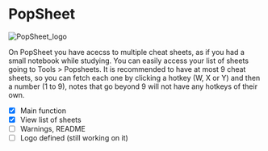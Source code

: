 # PopSheet 

![PopSheet_logo](https://github.com/user-attachments/assets/3ee27b49-802f-4b3b-9134-049e89d240ec)


On PopSheet you have acecss to multiple cheat sheets, as if you had a small notebook while studying. You can easily access your list of sheets going to Tools > Popsheets. It is recommended to have at most 9 cheat sheets, so you can fetch each one by clicking a hotkey (W, X or Y) and then a number (1 to 9), notes that go beyond 9 will not have any hotkeys of their own. 

- [x] Main function
- [x] View list of sheets
- [ ] Warnings, README
- [ ] Logo defined (still working on it)

